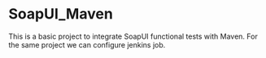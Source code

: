 SoapUI_Maven
============
This is a basic project to integrate SoapUI functional tests with Maven.
For the same project we can configure jenkins job.
